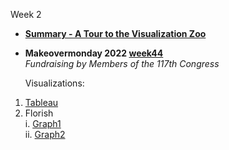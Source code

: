 Week 2

- [**Summary - A Tour to the Visualization Zoo**](https://kryari.github.io/infovis/s2/zoo.txt)
- **Makeovermonday 2022 [week44](https://data.world/makeovermonday/2022w44)** \
  *Fundraising by Members of the 117th Congress*
  
    Visualizations:
 1. [Tableau](https://kryari.github.io/infovis/s1/tableau.html)
 2. Florish \
    i. [Graph1](https://kryari.github.io/infovis/s1/bump.html) \
    ii. [Graph2](https://kryari.github.io/infovis/s1/bump.svg)
<!-- 4. Skated Area Charts -->
